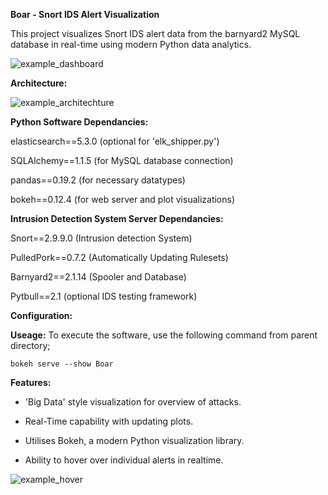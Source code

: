 **Boar - Snort IDS Alert Visualization**

This project visualizes Snort IDS alert data from the barnyard2 MySQL database in real-time using modern Python data analytics.

![example_dashboard](https://cloud.githubusercontent.com/assets/22418075/26171251/312a9f86-3b3c-11e7-81a5-69123455cab2.png
)


**Architecture:**

![example_architechture](https://cloud.githubusercontent.com/assets/22418075/26170725/57f0dc04-3b3a-11e7-81d9-5c14b4750400.PNG
)

**Python Software Dependancies:**

elasticsearch==5.3.0 (optional for 'elk_shipper.py')

SQLAlchemy==1.1.5 (for MySQL database connection)

pandas==0.19.2 (for necessary datatypes)

bokeh==0.12.4 (for web server and plot visualizations)

**Intrusion Detection System Server Dependancies:**

Snort==2.9.9.0 (Intrusion detection System)

PulledPork==0.7.2 (Automatically Updating Rulesets)

Barnyard2==2.1.14 (Spooler and Database)

Pytbull==2.1 (optional IDS testing framework)

**Configuration:**

**Useage:**
To execute the software, use the following command from parent directory;

`bokeh serve --show Boar`

**Features:**

- 'Big Data' style visualization for overview of attacks.

- Real-Time capability with updating plots.

- Utilises Bokeh, a modern Python visualization library. 

- Ability to hover over individual alerts in realtime.

![example_hover](https://cloud.githubusercontent.com/assets/22418075/26171305/5b464c20-3b3c-11e7-81d0-da2d770c2151.png)
